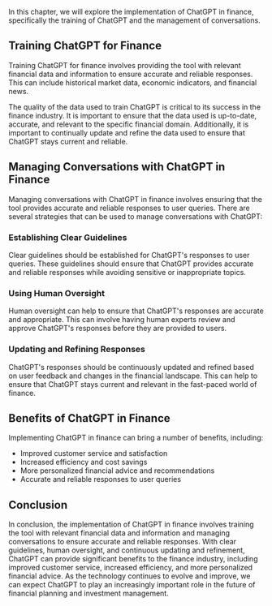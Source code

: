 

In this chapter, we will explore the implementation of ChatGPT in finance, specifically the training of ChatGPT and the management of conversations.

Training ChatGPT for Finance
----------------------------

Training ChatGPT for finance involves providing the tool with relevant financial data and information to ensure accurate and reliable responses. This can include historical market data, economic indicators, and financial news.

The quality of the data used to train ChatGPT is critical to its success in the finance industry. It is important to ensure that the data used is up-to-date, accurate, and relevant to the specific financial domain. Additionally, it is important to continually update and refine the data used to ensure that ChatGPT stays current and reliable.

Managing Conversations with ChatGPT in Finance
----------------------------------------------

Managing conversations with ChatGPT in finance involves ensuring that the tool provides accurate and reliable responses to user queries. There are several strategies that can be used to manage conversations with ChatGPT:

### Establishing Clear Guidelines

Clear guidelines should be established for ChatGPT's responses to user queries. These guidelines should ensure that ChatGPT provides accurate and reliable responses while avoiding sensitive or inappropriate topics.

### Using Human Oversight

Human oversight can help to ensure that ChatGPT's responses are accurate and appropriate. This can involve having human experts review and approve ChatGPT's responses before they are provided to users.

### Updating and Refining Responses

ChatGPT's responses should be continuously updated and refined based on user feedback and changes in the financial landscape. This can help to ensure that ChatGPT stays current and relevant in the fast-paced world of finance.

Benefits of ChatGPT in Finance
------------------------------

Implementing ChatGPT in finance can bring a number of benefits, including:

* Improved customer service and satisfaction
* Increased efficiency and cost savings
* More personalized financial advice and recommendations
* Accurate and reliable responses to user queries

Conclusion
----------

In conclusion, the implementation of ChatGPT in finance involves training the tool with relevant financial data and information and managing conversations to ensure accurate and reliable responses. With clear guidelines, human oversight, and continuous updating and refinement, ChatGPT can provide significant benefits to the finance industry, including improved customer service, increased efficiency, and more personalized financial advice. As the technology continues to evolve and improve, we can expect ChatGPT to play an increasingly important role in the future of financial planning and investment management.


